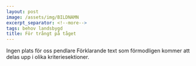 ```yaml
---
layout: post
image: /assets/img/BILDNAMN
excerpt_separator: <!--more-->
tags: behov landsbygd
title: För trångt på tåget
---
```

Ingen plats för oss pendlare <!--more-->
Förklarande text som förmodligen kommer att delas upp i olika kriteriesektioner.
